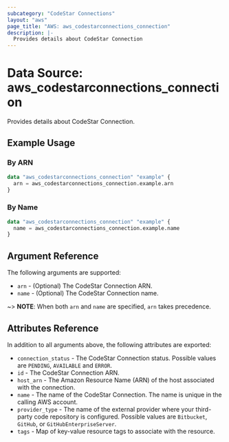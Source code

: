```yaml
---
subcategory: "CodeStar Connections"
layout: "aws"
page_title: "AWS: aws_codestarconnections_connection"
description: |-
  Provides details about CodeStar Connection
---
```


# Data Source: aws_codestarconnections_connection

Provides details about CodeStar Connection.

## Example Usage

### By ARN

```terraform
data "aws_codestarconnections_connection" "example" {
  arn = aws_codestarconnections_connection.example.arn
}
```

### By Name

```terraform
data "aws_codestarconnections_connection" "example" {
  name = aws_codestarconnections_connection.example.name
}
```

## Argument Reference

The following arguments are supported:

* `arn` - (Optional) The CodeStar Connection ARN.
* `name` - (Optional) The CodeStar Connection name.

~> **NOTE**: When both `arn` and `name` are specified, `arn` takes precedence.

## Attributes Reference

In addition to all arguments above, the following attributes are exported:

* `connection_status` - The CodeStar Connection status. Possible values are `PENDING`, `AVAILABLE` and `ERROR`.
* `id` - The CodeStar Connection ARN.
* `host_arn` - The Amazon Resource Name (ARN) of the host associated with the connection.
* `name` - The name of the CodeStar Connection. The name is unique in the calling AWS account.
* `provider_type` - The name of the external provider where your third-party code repository is configured. Possible values are `Bitbucket`, `GitHub`, or `GitHubEnterpriseServer`.
* `tags` - Map of key-value resource tags to associate with the resource.

